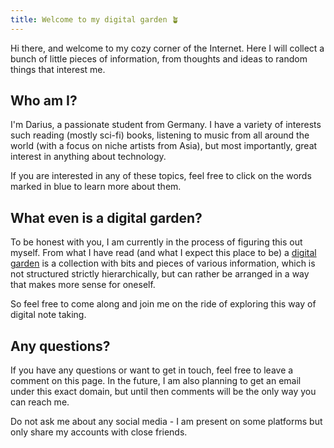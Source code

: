 ```yaml
---
title: Welcome to my digital garden 🪴
---
```


Hi there, and welcome to my cozy corner of the Internet. Here I will collect a bunch of little pieces of information, from thoughts and ideas to random things that interest me.

## Who am I?
I'm Darius, a passionate student from Germany. I have a variety of interests such reading (mostly sci-fi) books, listening to music from all around the world (with a focus on niche artists from Asia), but most importantly, great interest in anything about technology. 

If you are interested in any of these topics, feel free to click on the words marked in blue to learn more about them.

## What even is a digital garden?
To be honest with you, I am currently in the process of figuring this out myself. From what I have read (and what I expect this place to be) a [digital garden](https://maggieappleton.com/garden-history) is a collection with bits and pieces of various information, which is not structured strictly hierarchically, but can rather be arranged in a way that makes more sense for oneself.

So feel free to come along and join me on the ride of exploring this way of digital note taking.

## Any questions?
If you have any questions or want to get in touch, feel free to leave a comment on this page.
In the future, I am also planning to get an email under this exact domain, but until then comments will be the only way you can reach me. 

Do not ask me about any social media - I am present on some platforms but only share my accounts with close friends.

